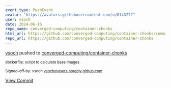 ```yaml
---
event_type: PushEvent
avatar: "https://avatars.githubusercontent.com/u/814322?"
user: vsoch
date: 2024-06-16
repo_name: converged-computing/container-chonks
html_url: https://github.com/converged-computing/container-chonks/commit/6d7889ee6f0205b0a4671a22efd2f6b44b92c861
repo_url: https://github.com/converged-computing/container-chonks
---
```


<a href='https://github.com/vsoch' target='_blank'>vsoch</a> pushed to <a href='https://github.com/converged-computing/container-chonks' target='_blank'>converged-computing/container-chonks</a>

<small>dockerfile: script to calculate base images

Signed-off-by: vsoch <vsoch@users.noreply.github.com></small>

<a href='https://github.com/converged-computing/container-chonks/commit/6d7889ee6f0205b0a4671a22efd2f6b44b92c861' target='_blank'>View Commit</a>